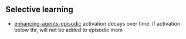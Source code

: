 ## Selective learning
- [enhancing-agents-episodic](../../../gh-notes/agi-potential-notes/papers/enhancing-agents-episodic.md) activation decays over time. if activation below thr, will not be added to episodic mem